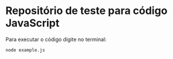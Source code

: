 # Repositório de teste para código JavaScript

Para executar o código digite no terminal:

```
node example.js
```